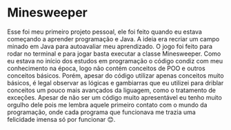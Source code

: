 # Minesweeper

Esse foi meu primeiro projeto pessoal, ele foi feito quando eu estava começando a aprender programação e Java. A ideia era recriar um campo minado em Java para autoavaliar meu aprendizado. O jogo foi feito para rodar no terminal e para jogar basta executar a classe Minesweeper.
Como eu estava no início dos estudos em programação o código condiz com meu conhecimento na época, logo não contém conceitos de POO e outros conceitos básicos. Porém, apesar do código utilizar apenas conceitos muito básicos, é legal observar as lógicas e gambiarras que eu utilizei para driblar conceitos um pouco mais avançados da liguagem, como o tratamento de exceções.
Apesar de não ser um código muito apresentável eu tenho muito orgulho dele pois me lembra aquele primeiro contato com o mundo da programação, onde cada programa que funcionava me trazia uma felicidade imensa só por funcionar 😊.
